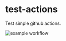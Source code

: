 # test-actions
Test simple github actions.

![example workflow](https://github.com/github/docs/actions/workflows/main.yml/badge.svg)
